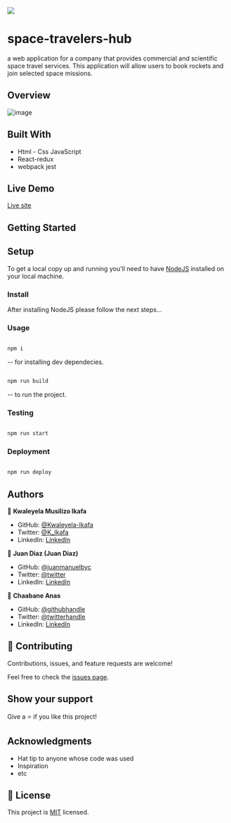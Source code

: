 ![](https://img.shields.io/badge/Microverse-blueviolet)

# space-travelers-hub 

a web application for a company that provides commercial and scientific space travel services. This application will allow users to book rockets and join selected space missions.


## Overview
![image](https://user-images.githubusercontent.com/99597333/195318613-d6877f32-5724-4130-a14d-65a1c46e4b65.png)


## Built With

- Html - Css JavaScript 
- React-redux
- webpack jest 

## Live Demo

[Live site](https://benevolent-figolla-1ff9d5.netlify.app)


## Getting Started

## Setup

To get a local copy up and running you'll need to have [NodeJS](https://nodejs.org/en/download/) installed on your local machine.

### Install

After installing NodeJS please follow the next steps...

### Usage

```bash

npm i

```

-- for installing dev dependecies.

```bash

npm run build

```

-- to run the project.

### Testing

```bash

npm run start

```

### Deployment

```bash

npm run deploy

```


## Authors


👤 **Kwaleyela Musilizo Ikafa**

- GitHub: [@Kwaleyela-Ikafa](https://github.com/Kwaleyela-Ikafa)
- Twitter: [@K_Ikafa](https://twitter.com/K_Ikafa)
- LinkedIn: [LinkedIn](https://zm.linkedin.com/in/kwaleyela-musilizo-ikafa-abaa1a20b?trk=people-guest_people_search-card)

👤 **Juan Diaz (Juan Diaz)**

- GitHub: [@juanmanuelbyc](https://github.com/juanmanuelbyc)
- Twitter: [@twitter](https://twitter.com/juanmanueldiar)
- LinkedIn: [LinkedIn](https://www.linkedin.com/in/juan-díaz-5281b3111/)

👤 **Chaabane Anas**

- GitHub: [@githubhandle](https://github.com/ChaabaneAnas)
- Twitter: [@twitterhandle](https://twitter.com/AnasChabaane)
- LinkedIn: [LinkedIn](https://www.linkedin.com/in/anas-chabaane-a0baa21a2/)

## 🤝 Contributing

Contributions, issues, and feature requests are welcome!

Feel free to check the [issues page](../../issues/).

## Show your support

Give a ⭐️ if you like this project!

## Acknowledgments

- Hat tip to anyone whose code was used
- Inspiration
- etc

## 📝 License

This project is [MIT](./LICENSE) licensed.
